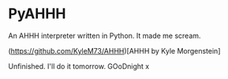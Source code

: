 # PyAHHH
An AHHH interpreter written in Python. It made me scream. 

(https://github.com/KyleM73/AHHH)[AHHH by Kyle Morgenstein]

Unfinished. I'll do it tomorrow. GOoDnight x
